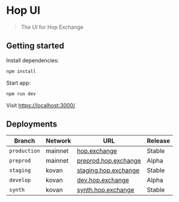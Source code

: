 # Hop UI

> The UI for Hop Exchange

## Getting started

Install dependencies:

```bash
npm install
```

Start app:

```bash
npm run dev
```

Visit [https://localhost:3000/](https://localhost:3000/)

## Deployments

| Branch       | Network | URL                                                  | Release |
| ------------ | ------- | ---------------------------------------------------- | ------- |
| `production` | mainnet | [hop.exchange](https://hop.exchange)                 | Stable  |
| `preprod`    | mainnet | [preprod.hop.exchange](https://preprod.hop.exchange) | Alpha   |
| `staging`    | kovan   | [staging.hop.exchange](https://staging.hop.exchange) | Stable  |
| `develop`    | kovan   | [dev.hop.exchange](https://dev.hop.exchange)         | Alpha   |
| `synth`      | kovan   | [synth.hop.exchange](https://synth.hop.exchange)     | Stable  |

